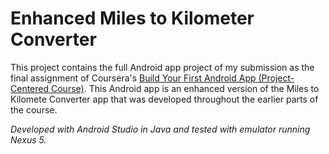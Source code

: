 # Enhanced Miles to Kilometer Converter
 This project contains the full Android app project of my submission as the final assignment of Coursera's [Build Your First Android App (Project-Centered Course)](https://www.coursera.org/learn/android-app). This Android app is an enhanced version of the Miles to Kilomete Converter app that was developed throughout the earlier parts of the course.
 
 *Developed with Android Studio in Java and tested with emulator running Nexus 5.*
